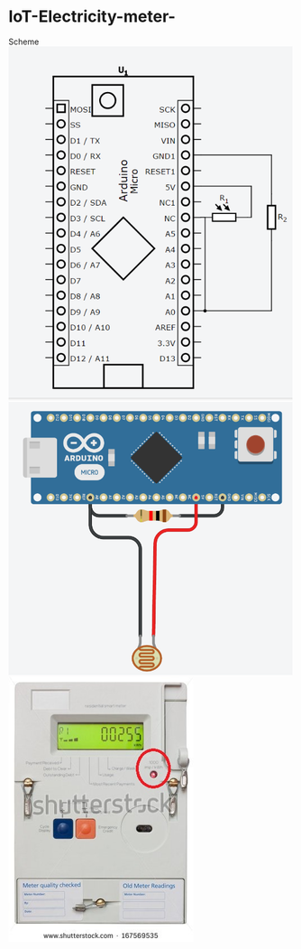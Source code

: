 # IoT-Electricity-meter-

Scheme
![alt tag](Scheme1.PNG)
![alt tag](Scheme2.PNG)
![alt tag](meter.jpg)
